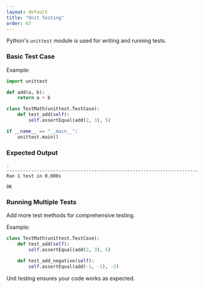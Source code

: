 ```yaml
---
layout: default
title: "Unit Testing"
order: 67
---
```


Python's `unittest` module is used for writing and running tests.

### Basic Test Case

Example:

```python
import unittest

def add(a, b):
    return a + b

class TestMath(unittest.TestCase):
    def test_add(self):
        self.assertEqual(add(2, 3), 5)

if __name__ == "__main__":
    unittest.main()
```

### Expected Output

```plaintext
.
----------------------------------------------------------------------
Ran 1 test in 0.000s

OK
```

### Running Multiple Tests

Add more test methods for comprehensive testing.

Example:

```python
class TestMath(unittest.TestCase):
    def test_add(self):
        self.assertEqual(add(2, 3), 5)

    def test_add_negative(self):
        self.assertEqual(add(-1, -1), -2)
```

Unit testing ensures your code works as expected.
